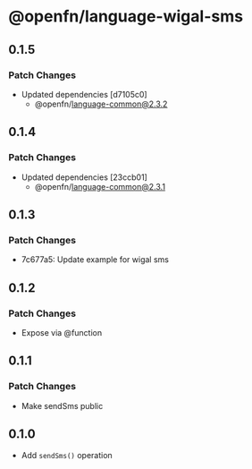 # @openfn/language-wigal-sms

## 0.1.5

### Patch Changes

- Updated dependencies [d7105c0]
  - @openfn/language-common@2.3.2

## 0.1.4

### Patch Changes

- Updated dependencies [23ccb01]
  - @openfn/language-common@2.3.1

## 0.1.3

### Patch Changes

- 7c677a5: Update example for wigal sms

## 0.1.2

### Patch Changes

- Expose via @function

## 0.1.1

### Patch Changes

- Make sendSms public

## 0.1.0

- Add `sendSms()` operation
